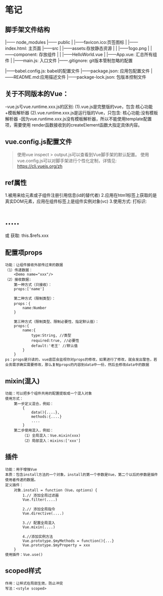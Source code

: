# 笔记

## 脚手架文件结构
|—— node_modules
|—— public
|   |——favicon.ico:页签图标
|   |——index.html: 主页面
|——src
|   |——assets:存放静态资源
|   |   |——1ogo.png
|   |——component: 存放组件
|   |   |——HelloWorld.vue
|   |——App.vue: 汇总所有组件
|   |——main.js: 入口文件
|——.gitignore: git版本管制忽略的配置

|——babel.config.js: babel的配置文件
|——package.json: 应用包配置文件
|——README.md:应用描述文件
|——package-lock.json: 包版本控制文件


## 关于不同版本的Vue：
-vue.js亏vue.runtime.xxx.js的区别:
    (1).vue.js是完整版的vue，包含:核心功能+模板解析器
    (2).vue.runtime.xxx.js是运行版的Vue，只包含: 核心功能:没有模板解析器
-因为vue.runtime.xxx.js没有模板解析器，所以不能使用template配置项，需要使用
    render函数接收到的createElement函数大指定具体内容。

## vue.config.js配置文件
>使用vue inspect > output.js可以查看到Vue脚手架的默认配置。
>使用vue.config.js可以对脚手架进行个性化定制，详情见: https://cli.vuejs.org/zh


## ref属性
1.被用来给元素或子组件注册引用信息(id的替代者)
2.应用在htm1标签上获取的是真实DOM元素，应用在组件标签上是组件实例对象(vc)
3.使用方式:
    打标识: <h1 ref="xxx">.....</h1> 或 <School ref="xxx"></School>
    获取: this.$refs.xxx

## 配置项props
    功能：让组件接收外部传过来的数据
    （1）传递数据：
        <Demo name="xxx"/>
    （2）接收数据:
        第一种方式（只接收）：
        props:['name']

        第二种方式（限制类型）：
        props：{
            name:Number
        }

        第三种方式（限制类型、限制必要性、指定默认值）：
        props:{
            name:{
                type:String, //类型
                required:true, //必要性
                default:'老王' //默认值
            }
        }
    ps：props是只读的，vue底层会监视你对props的修改，如果进行了修改，就会发出警告，若业务需求确实需要修改，那么复制props的内容到data中一份，然后去修改data中的数据


## mixin(混入)
    功能：可以把多个组件共用的配置提取成一个混入对象
    使用方式：
        第一步定义混合，例如：
            {
                data(){....},
                methods:{....}
                ....
            }
        第二步使用混入，例如：
            （1）全局混入：Vue.mixin(xxx)
            （2）局部混入：mixins:['xxx']

## 插件
    功能：用于增强Vue
    本质：包含install方法的一个对象，install的第一个参数是Vue，第二个以后的参数是插件使用者传递的数据。
    定义插件：
        对象.install = function（Vue，options）{
            1.// 添加全局过滤器
            Vue.filter(....)

            2.// 添加全局指令
            Vue.directive(....)

            3.// 配置全局混入
            Vue.mixin(....)

            4.//添加实例方法
            Vue.prototype.$myMethods = function(){...}
            Vue.prototype.$myProperty = xxx
        }
    使用插件：Vue.use()


## scoped样式
    作用：让样式在局部生效，防止冲突
    写法：<style scoped>